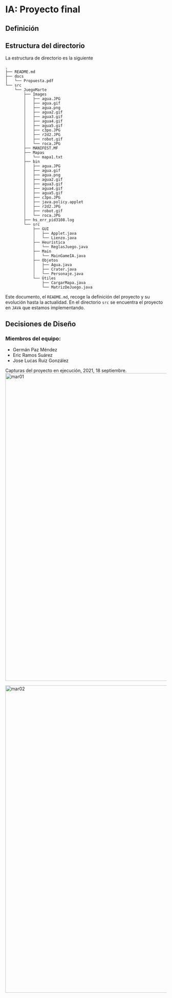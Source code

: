 # IA: Proyecto final
## Definición




## Estructura del directorio
La estructura de directorio es la siguiente

    .
    ├── README.md
    ├── docs
    │   └── Propuesta.pdf
    └── src
        └── JuegoMarte
            ├── Images
            │   ├── agua.JPG
            │   ├── agua.gif
            │   ├── agua.png
            │   ├── agua2.gif
            │   ├── agua3.gif
            │   ├── agua4.gif
            │   ├── agua5.gif
            │   ├── c3po.JPG
            │   ├── r2d2.JPG
            │   ├── robot.gif
            │   └── roca.JPG
            ├── MANIFEST.MF
            ├── Mapas
            │   └── mapa1.txt
            ├── bin
            │   ├── agua.JPG
            │   ├── agua.gif
            │   ├── agua.png
            │   ├── agua2.gif
            │   ├── agua3.gif
            │   ├── agua4.gif
            │   ├── agua5.gif
            │   ├── c3po.JPG
            │   ├── java.policy.applet
            │   ├── r2d2.JPG
            │   ├── robot.gif
            │   └── roca.JPG
            ├── hs_err_pid3108.log
            └── src
                ├── GUI
                │   ├── Applet.java
                │   └── Lienzo.java
                ├── Heurística
                │   └── ReglasJuego.java
                ├── Main
                │   └── MainGameIA.java
                ├── Objetos
                │   ├── Agua.java
                │   ├── Crater.java
                │   └── Personaje.java
                └── Útiles
                    ├── CargarMapa.java
                    └── MatrizDeJuego.java


Este documento, el `README.md`, recoge la definición del proyecto y su evolución hasta la actualidad. En el directorio `src` se encuentra el proyecto en `JAVA` que estamos implementando. 

## Decisiones de Diseño


### Miembros del equipo:
* Germán Paz Méndez
* Eric Ramos Suárez
* Jose Lucas Ruiz González



Capturas del proyecto en ejecución, 2021, 18 septiembre. 
<img width="960" alt="mar01" src="https://user-images.githubusercontent.com/57644772/133909071-94a5a1d3-e8d7-4f8a-acce-bb29bc1faed1.PNG">

<img width="959" alt="mar02" src="https://user-images.githubusercontent.com/57644772/133909085-aa15d8a2-21af-450b-9bac-8f9d090599e0.PNG">


